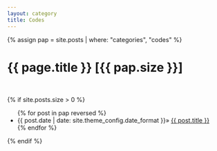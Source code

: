 ```yaml
---
layout: category
title: Codes
---
```

{% assign pap = site.posts | where: "categories", "codes" %}
<h1 class="post-title">{{ page.title }} [{{ pap.size }}]</h1><br>

{% if site.posts.size > 0 %}
  <ul>
    {% for post in pap reversed %}
      <li class="post-list-item">
        <span class="home-date">
          {{ post.date | date: site.theme_config.date_format }}»
        </span>
        <a href="{{ post.url | relative_url }}">{{ post.title }}</a>
      </li>
    {% endfor %}
  </ul>
{% endif %}
